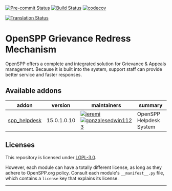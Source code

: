 
<!-- /!\ Non OCA Context : Set here the badge of your runbot / runboat instance. -->
[![Pre-commit Status](https://github.com/openspp/openspp-grievance-redress-mechanism/actions/workflows/pre-commit.yml/badge.svg?branch=15.0)](https://github.com/openspp/openspp-grievance-redress-mechanism/actions/workflows/pre-commit.yml?query=branch%3A15.0)
[![Build Status](https://github.com/openspp/openspp-grievance-redress-mechanism/actions/workflows/test.yml/badge.svg?branch=15.0)](https://github.com/openspp/openspp-grievance-redress-mechanism/actions/workflows/test.yml?query=branch%3A15.0)
[![codecov](https://codecov.io/gh/openspp/openspp-grievance-redress-mechanism/branch/15.0/graph/badge.svg)](https://codecov.io/gh/openspp/openspp-grievance-redress-mechanism)
<!-- /!\ Non OCA Context : Set here the badge of your translation instance. -->
[![Translation Status](https://translate.openspp.org/widgets/openspp/-/svg-badge.svg)](https://translate.openspp.org/engage/openspp/?utm_source=widget)

<!-- /!\ do not modify above this line -->

# OpenSPP Grievance Redress Mechanism

OpenSPP offers a complete and integrated solution for Grievance & Appeals management. Because it is built into the system, support staff can provide better service and faster responses.

<!-- /!\ do not modify below this line -->

<!-- prettier-ignore-start -->

[//]: # (addons)

Available addons
----------------
addon | version | maintainers | summary
--- | --- | --- | ---
[spp_helpdesk](spp_helpdesk/) | 15.0.1.0.10 | [![jeremi](https://github.com/jeremi.png?size=30px)](https://github.com/jeremi) [![gonzalesedwin1123](https://github.com/gonzalesedwin1123.png?size=30px)](https://github.com/gonzalesedwin1123) | OpenSPP Helpdesk System

[//]: # (end addons)

<!-- prettier-ignore-end -->

## Licenses

This repository is licensed under [LGPL-3.0](LICENSE).

However, each module can have a totally different license, as long as they adhere to OpenSPP.org
policy. Consult each module's `__manifest__.py` file, which contains a `license` key
that explains its license.

----
<!-- /!\ Non OCA Context : Set here the full description of your organization. -->
